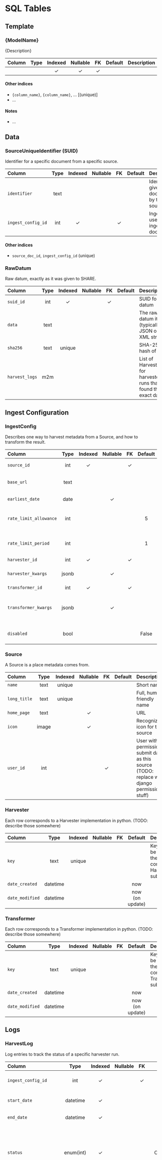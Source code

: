 # SQL Tables

## Template

### {ModelName}
{Description}

| Column | Type | Indexed | Nullable | FK  | Default | Description |
| :----- | :--: | :-----: | :------: | :-: | :-----: | :---------- |
|        |      |    ✓    |    ✓     |  ✓  |         |             |

#### Other indices
* `{column_name}`, `{column_name}`, ... [(unique)]
* ...

#### Notes
* ...

## Data

### SourceUniqueIdentifier (SUID)
Identifier for a specific document from a specific source.

| Column             | Type | Indexed | Nullable | FK  | Default | Description                                    |
| :----------------- | :--: | :-----: | :------: | :-: | :-----: | :--------------------------------------------- |
| `identifier`       | text |         |          |     |         | Identifier given to the document by the source |
| `ingest_config_id` | int  |    ✓    |          |  ✓  |         | IngestConfig used to ingest the document       |

#### Other indices
* `source_doc_id`, `ingest_config_id` (unique)

### RawDatum
Raw datum, exactly as it was given to SHARE.

| Column         | Type | Indexed | Nullable | FK  | Default | Description                                                        |
| :------------- | :--: | :-----: | :------: | :-: | :-----: | :----------------------------------------------------------------- |
| `suid_id`      | int  |    ✓    |          |  ✓  |         | SUID for this datum                                                |
| `data`         | text |         |          |     |         | The raw datum itself (typically JSON or XML string)                |
| `sha256`       | text | unique  |          |     |         | SHA-256 hash of `data`                                             |
| `harvest_logs` | m2m  |         |          |     |         | List of HarvestLogs for harvester runs that found this exact datum |

## Ingest Configuration

### IngestConfig
Describes one way to harvest metadata from a Source, and how to transform the result.

| Column                 | Type  | Indexed | Nullable | FK  | Default | Description                                                                         |
| :--------------------- | :---: | :-----: | :------: | :-: | :-----: | :---------------------------------------------------------------------------------- |
| `source_id`            |  int  |    ✓    |          |  ✓  |         | Source to harvest from                                                              |
| `base_url`             | text  |         |          |     |         | URL of the API or endpoint where the metadata is available                          |
| `earliest_date`        | date  |         |    ✓     |     |         | Earliest date with available data                                                   |
| `rate_limit_allowance` |  int  |         |          |     |    5    | Number of requests allowed every `rate_limit_period` seconds                        |
| `rate_limit_period`    |  int  |         |          |     |    1    | Number of seconds for every `rate_limit_allowance` requests                         |
| `harvester_id`         |  int  |    ✓    |          |  ✓  |         | Harvester to use                                                                    |
| `harvester_kwargs`     | jsonb |         |    ✓     |     |         | JSON object passed to the harvester as kwargs                                       |
| `transformer_id`       |  int  |    ✓    |          |  ✓  |         | Transformer to use                                                                  |
| `transformer_kwargs`   | jsonb |         |    ✓     |     |         | JSON object passed to the transformer as kwargs, along with the harvested raw datum |
| `disabled`             | bool  |         |          |     |  False  | True if this ingest config should not be run automatically                          |

### Source
A Source is a place metadata comes from.

| Column       | Type  | Indexed | Nullable | FK  | Default | Description                                                                                      |
| :----------- | :---: | :-----: | :------: | :-: | :-----: | :----------------------------------------------------------------------------------------------- |
| `name`       | text  | unique  |          |     |         | Short name                                                                                       |
| `long_title` | text  | unique  |          |     |         | Full, human-friendly name                                                                        |
| `home_page`  | text  |         |    ✓     |     |         | URL                                                                                              |
| `icon`       | image |         |    ✓     |     |         | Recognizable icon for the source                                                                 |
| `user_id`    |  int  |         |          |  ✓  |         | User with permission to submit data as this source (TODO: replace with django permissions stuff) |

### Harvester
Each row corresponds to a Harvester implementation in python. (TODO: describe those somewhere)

| Column          |   Type   | Indexed | Nullable | FK  |     Default     | Description                                                      |
| :-------------- | :------: | :-----: | :------: | :-: | :-------------: | :--------------------------------------------------------------- |
| `key`           |   text   | unique  |          |     |                 | Key that can be used to get the corresponding Harvester subclass |
| `date_created`  | datetime |         |          |     |       now       |                                                                  |
| `date_modified` | datetime |         |          |     | now (on update) |                                                                  |

### Transformer
Each row corresponds to a Transformer implementation in python. (TODO: describe those somewhere)

| Column          |   Type   | Indexed | Nullable | FK  |     Default     | Description                                                        |
| :-------------- | :------: | :-----: | :------: | :-: | :-------------: | :----------------------------------------------------------------- |
| `key`           |   text   | unique  |          |     |                 | Key that can be used to get the corresponding Transformer subclass |
| `date_created`  | datetime |         |          |     |       now       |                                                                    |
| `date_modified` | datetime |         |          |     | now (on update) |                                                                    |

## Logs

### HarvestLog
Log entries to track the status of a specific harvester run.

| Column                  |   Type    | Indexed | Nullable | FK  |     Default     | Description                                                                                                   |
| :---------------------- | :-------: | :-----: | :------: | :-: | :-------------: | :------------------------------------------------------------------------------------------------------------ |
| `ingest_config_id`      |    int    |    ✓    |          |  ✓  |                 | IngestConfig for this harvester run                                                                           |
| `start_date`            | datetime  |    ✓    |          |     |                 | Beginning of the date range to harvest                                                                        |
| `end_date`              | datetime  |    ✓    |          |     |                 | End of the date range to harvest                                                                              |
| `status`                | enum(int) |    ✓    |          |     |     CREATED     | Status of the harvester run, one of {CREATED, STARTED, SPLIT, SUCCEEDED, FAILED, RESCHEDULED}                 |
| `error`                 |   text    |         |          |     |       ""        | A custom error message or traceback describing why this job failed                                            |
| `completions`           |    int    |         |          |     |        0        | The number of times `status` has been set to SUCCEEDED                                                        |
| `date_started`          | datetime  |         |          |     |                 | Datetime `status` was last set to STARTED                                                                     |
| `date_created`          | datetime  |         |          |     |       now       | Datetime this row was created                                                                                 |
| `date_modified`         | datetime  |         |          |     | now (on update) | Datetime this row was last modified                                                                           |
| `share_version`         |   text    |         |          |     |     UNKNOWN     | The commitish at the time this job was last run                                                               |
| `harvester_version`     |   text    |    ✓    |          |     |   000.000.000   | Semantic version of the harvester, with each segment padded to 3 digits (e.g. '1.2.10' => '001.002.010')      |
| `ingest_config_version` |   text    |    ✓    |          |     |   000.000.000   | Semantic version of the `IngestConfig`, with each segment padded to 3 digits (e.g. '1.2.10' => '001.002.010') |

#### Other indices
* `ingest_config_id`, `harvester_version`, `start_date`, `end_date` (unique)

#### Notes
* In the future, jobs may attempt to optimize themselves by searching for jobs that have already harvested a section of it required date range
* In the future, jobs may be merged together if they have overlapping date ranges to save on table space


### HarvestLogRawDatum
Through-table that links a `RawDatum` to a `HarvestLog`. (Let Django generate this)

| Column           | Type | Indexed | Nullable | FK  | Default | Description |
| :--------------- | :--: | :-----: | :------: | :-: | :-----: | :---------- |
| `harvest_log_id` | int  |    ✓    |          |  ✓  |         |             |
| `rawdatum_id`    | int  |    ✓    |          |  ✓  |         |             |


### IngestLog
Log entries to track the status of an ingest task

| Column                  |   Type    | Indexed | Nullable | FK  |     Default     | Description                                                                                                   |
| :---------------------- | :-------: | :-----: | :------: | :-: | :-------------: | :------------------------------------------------------------------------------------------------------------ |
| `raw_datum_id`          |    int    |    ✓    |          |  ✓  |                 | RawDatum to be transformed                                                                                    |
| `ingest_config_id`      |    int    |    ✓    |          |  ✓  |                 | IngestConfig used                                                                                             |
| `status`                | enum(int) |    ✓    |          |     |     CREATED     | Status of the transformer run, one of {CREATED, STARTED, SUCCEEDED, FAILED, RESCHEDULED}                      |
| `error`                 |   text    |         |          |     |       ""        | A custom error message or traceback describing why this job failed                                            |
| `completions`           |    int    |         |          |     |        0        | The number of times `status` has been set to SUCCEEDED                                                        |
| `date_started`          | datetime  |         |    ✓     |     |                 | Datetime `status` was last set to STARTED                                                                     |
| `date_created`          | datetime  |         |          |     |       now       | Datetime this row was created                                                                                 |
| `date_modified`         | datetime  |         |          |     | now (on update) | Datetime this row was last modified                                                                           |
| `share_version`         |   text    |         |          |     |     UNKNOWN     | The commitish at the time this job was last run                                                               |
| `transformer_version`   |   text    |    ✓    |          |     |   000.000.000   | Semantic version of the transformer, with each segment padded to 3 digits (e.g. '1.2.10' => '001.002.010')    |
| `regulator_version`     |   text    |    ✓    |          |     |   000.000.000   | Semantic version of the regulator, with each segment padded to 3 digits (e.g. '1.2.10' => '001.002.010')      |
| `consolidator_version`  |   text    |    ✓    |          |     |   000.000.000   | Semantic version of the consolidator, with each segment padded to 3 digits (e.g. '1.2.10' => '001.002.010')   |
| `ingest_config_version` |   text    |    ✓    |          |     |   000.000.000   | Semantic version of the `IngestConfig`, with each segment padded to 3 digits (e.g. '1.2.10' => '001.002.010') |

#### Other indices
* `raw_id`, `transformer_version` (unique)

#### Notes
* `regulator_version` and `consolidator_version` will be mutable. Whenever the regulator or consolidator version gets bumped existing jobs should be updated.